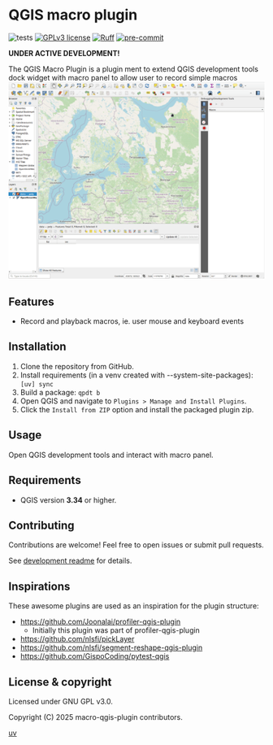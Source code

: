 # QGIS macro plugin

![tests](https://github.com/Joonalai/macro-qgis-plugin/workflows/Tests/badge.svg)
[![GPLv3 license](https://img.shields.io/badge/License-GPLv3-blue.svg)](http://perso.crans.org/besson/LICENSE.html)
[![Ruff](https://img.shields.io/endpoint?url=https://raw.githubusercontent.com/astral-sh/ruff/main/assets/badge/v2.json)](https://github.com/astral-sh/ruff)
[![pre-commit](https://img.shields.io/badge/pre--commit-enabled-brightgreen?logo=pre-commit&logoColor=white)](https://github.com/pre-commit/pre-commit)

**UNDER ACTIVE DEVELOPMENT!**

The QGIS Macro Plugin is a plugin ment to extend QGIS development tools
dock widget with macro panel to allow user to record simple macros
![macro.gif](docs/macro.gif?raw=True "Profiling")

## Features

* Record and playback macros, ie. user mouse and keyboard events

## Installation

1. Clone the repository from GitHub.
2. Install requirements (in a venv created with --system-site-packages): `[uv] sync`
3. Build a package: `qpdt b`
4. Open QGIS and navigate to `Plugins > Manage and Install Plugins`.
5. Click the `Install from ZIP` option and install the packaged plugin zip.

## Usage

Open QGIS development tools and interact with macro panel.

## Requirements

* QGIS version **3.34** or higher.

## Contributing

Contributions are welcome! Feel free to open issues or submit pull requests.

See [development readme](docs/DEVELOPMENT.md) for details.

## Inspirations

These awesome plugins are used as an inspiration for the plugin structure:

* <https://github.com/Joonalai/profiler-qgis-plugin>
  * Initially this plugin was part of profiler-qgis-plugin
* <https://github.com/nlsfi/pickLayer>
* <https://github.com/nlsfi/segment-reshape-qgis-plugin>
* <https://github.com/GispoCoding/pytest-qgis>

## License & copyright

Licensed under GNU GPL v3.0.

Copyright (C) 2025 macro-qgis-plugin contributors.

[uv](https://docs.astral.sh/uv/getting-started/installation/)
